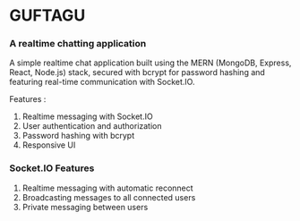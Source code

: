 # GUFTAGU
### A realtime chatting application
A simple realtime chat application built using the MERN (MongoDB, Express, React, Node.js) stack, secured with bcrypt for password hashing and featuring real-time communication with Socket.IO.

Features :
1. Realtime messaging with Socket.IO
2. User authentication and authorization
3. Password hashing with bcrypt
4. Responsive UI

### Socket.IO Features
1. Realtime messaging with automatic reconnect
2. Broadcasting messages to all connected users
3. Private messaging between users
